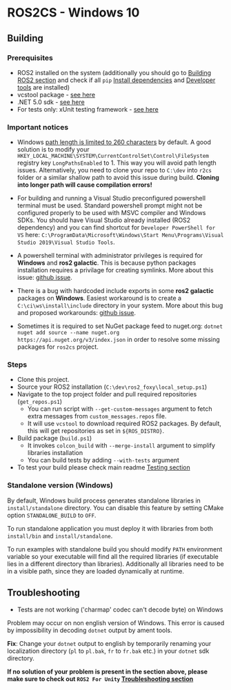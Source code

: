 # ROS2CS - Windows 10

## Building

### Prerequisites

*  ROS2 installed on the system (additionally you should go to [Building ROS2 section](https://docs.ros.org/en/foxy/Installation/Windows-Development-Setup.html) and check if all `pip` [Install dependencies](https://docs.ros.org/en/foxy/Installation/Windows-Development-Setup.html#install-dependencies) and [Developer tools](https://docs.ros.org/en/foxy/Installation/Windows-Development-Setup.html#install-developer-tools) are installed)
*  vcstool package - [see here](https://github.com/dirk-thomas/vcstool)
*  .NET 5.0 sdk - [see here](https://dotnet.microsoft.com/download/dotnet/5.0)
*  For tests only: xUnit testing framework - [see here](https://xunit.net/)

### Important notices

- Windows [path length is limited to 260 characters](https://docs.microsoft.com/en-us/windows/win32/fileio/maximum-file-path-limitation) by default. A good solution is to modify your `HKEY_LOCAL_MACHINE\SYSTEM\CurrentControlSet\Control\FileSystem` registry key `LongPathsEnabled` to 1. This way you will avoid path length issues. Alternatively, you need to clone your repo to `C:\dev` into `r2cs` folder or a similar shallow path to avoid this issue during build. **Cloning into longer path will cause compilation errors!**

- For building and running a Visual Studio preconfigured powershell terminal must be used. Standard powershell prompt might not be configured properly to be used with MSVC compiler and Windows SDKs.  You should have Visual Studio already installed (ROS2 dependency) and you can find shortcut for `Developer PowerShell for VS` here: `C:\ProgramData\Microsoft\Windows\Start Menu\Programs\Visual Studio 2019\Visual Studio Tools`.

- A powershell terminal with administrator privileges is required for **Windows** and **ros2 galactic**. This is because python packages installation requires a privilage for creating symlinks. More about this issue: [github issue](https://github.com/ament/ament_cmake/issues/350).

- There is a bug with hardcoded include exports in some **ros2 galactic** packages on **Windows**. Easiest workaround is to create a `C:\ci\ws\install\include` directory in your system. More about this bug and proposed workarounds: [github issue](https://github.com/ros2/rclcpp/issues/1688#issuecomment-858467147).

- Sometimes it is required to set NuGet package feed to nuget.org: `dotnet nuget add source --name nuget.org https://api.nuget.org/v3/index.json` in order to resolve some missing packages for `ros2cs` project.

### Steps

- Clone this project.
- Source your ROS2 installation (`C:\dev\ros2_foxy\local_setup.ps1`)
- Navigate to the top project folder and pull required repositories (`get_repos.ps1`)
  - You can run script with `--get-custom-messages` argument to fetch extra messages from `custom_messages.repos` file.
  - It will use `vcstool` to download required ROS2 packages. By default, this will get repositories as set in `${ROS_DISTRO}`.
- Build package (`build.ps1`)
  - It invokes `colcon_build` with `--merge-install` argument to simplify libraries installation
  - You can build tests by adding `--with-tests` argument
- To test your build please check main readme [Testing section](README.md#testing)

### Standalone version (Windows)

By default, Windows build process generates standalone libraries in `install/standalone` directory.
You can disable this feature by setting CMake option `STANDALONE_BUILD` to `OFF`.

To run standalone application you must deploy it with libraries from both `install/bin` and `install/standalone`.

To run examples with standalone build you should modify `PATH`  environment variable so your executable will find all the required libraries (if executable lies in a different directory than libraries).
Additionally all libraries need to be in a visible path, since they are loaded dynamically at runtime.

## Troubleshooting

- Tests are not working ('charmap' codec can't decode byte) on Windows

Problem may occur on non english version of Windows. This error is caused by impossibility in decoding `dotnet` output by ament tools.

**Fix**: Change your `dotnet` output to english by temporarily renaming your localization directory (`pl` to `pl.bak`, `fr` to `fr.bak` etc.) in your `dotnet` sdk directory.

**If no solution of your problem is present in the section above, please make sure to check out `ROS2 For Unity` [Troubleshooting section](https://github.com/RobotecAI/ros2-for-unity/blob/master/README-WINDOWS.md#build-troubleshooting)**
